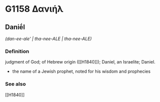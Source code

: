 # G1158 Δανιήλ

## Daniḗl

_(dan-ee-ale' | tha-nee-ALE | tha-nee-ALE)_

### Definition

judgment of God; of Hebrew origin ([[H1840]]); Daniel, an Israelite; Daniel.

- the name of a Jewish prophet, noted for his wisdom and prophecies

### See also

[[H1840]]

